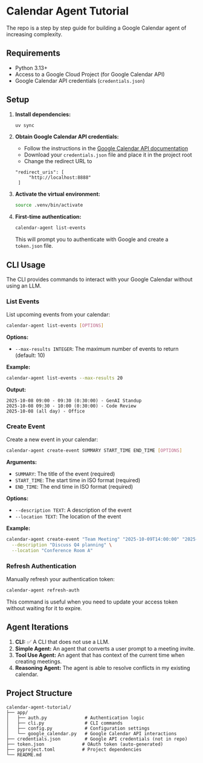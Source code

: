 # Calendar Agent Tutorial

The repo is a step by step guide for building a Google Calendar agent of increasing complexity.

## Requirements

- Python 3.13+
- Access to a Google Cloud Project (for Google Calendar API)
- Google Calendar API credentials (`credentials.json`)

## Setup

1. **Install dependencies:**
   ```bash
   uv sync
   ```

2. **Obtain Google Calendar API credentials:**
   - Follow the instructions in the [Google Calendar API documentation](https://developers.google.com/calendar/api/quickstart/python)
   - Download your `credentials.json` file and place it in the project root
   - Change the redirect URL to 
   ```
   "redirect_uris": [
        "http://localhost:8888"
    ]
    ```

3. **Activate the virtual environment:**
   ```bash
   source .venv/bin/activate
   ```

4. **First-time authentication:**
   ```bash
   calendar-agent list-events
   ```
   This will prompt you to authenticate with Google and create a `token.json` file.

## CLI Usage

The CLI provides commands to interact with your Google Calendar without using an LLM.

### List Events

List upcoming events from your calendar:

```bash
calendar-agent list-events [OPTIONS]
```

**Options:**
- `--max-results INTEGER`: The maximum number of events to return (default: 10)

**Example:**
```bash
calendar-agent list-events --max-results 20
```

**Output:**
```
2025-10-08 09:00 - 09:30 (0:30:00) - GenAI Standup
2025-10-08 09:30 - 10:00 (0:30:00) - Code Review
2025-10-08 (all day) - Office
```

### Create Event

Create a new event in your calendar:

```bash
calendar-agent create-event SUMMARY START_TIME END_TIME [OPTIONS]
```

**Arguments:**
- `SUMMARY`: The title of the event (required)
- `START_TIME`: The start time in ISO format (required)
- `END_TIME`: The end time in ISO format (required)

**Options:**
- `--description TEXT`: A description of the event
- `--location TEXT`: The location of the event

**Example:**
```bash
calendar-agent create-event "Team Meeting" "2025-10-09T14:00:00" "2025-10-09T15:00:00" \
  --description "Discuss Q4 planning" \
  --location "Conference Room A"
```

### Refresh Authentication

Manually refresh your authentication token:

```bash
calendar-agent refresh-auth
```

This command is useful when you need to update your access token without waiting for it to expire.

## Agent Iterations

1. **CLI:** ✅ A CLI that does not use a LLM. 
2. **Simple Agent:** An agent that converts a user prompt to a meeting invite.
3. **Tool Use Agent:** An agent that has context of the current time when creating meetings. 
4. **Reasoning Agent:** The agent is able to resolve conflicts in my existing calendar.

## Project Structure

```
calendar-agent-tutorial/
├── app/
│   ├── auth.py              # Authentication logic
│   ├── cli.py               # CLI commands
│   ├── config.py            # Configuration settings
│   └── google_calendar.py   # Google Calendar API interactions
├── credentials.json         # Google API credentials (not in repo)
├── token.json              # OAuth token (auto-generated)
├── pyproject.toml          # Project dependencies
└── README.md
```